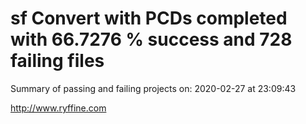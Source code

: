 # sf Convert with PCDs completed with 66.7276 % success and 728 failing files

Summary of passing and failing projects on: 2020-02-27 at 23:09:43

http://www.ryffine.com
